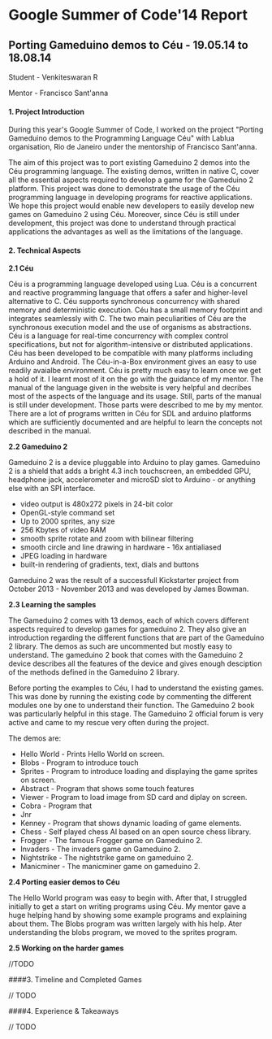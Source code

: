 # Google Summer of Code'14 Report #

## Porting Gameduino demos to Céu - 19.05.14 to 18.08.14 ##

Student - Venkiteswaran R

Mentor - Francisco Sant'anna

#### 1. Project Introduction

During this year's Google Summer of Code, I worked on the project "Porting Gameduino demos to the Programming Language Céu" with Lablua organisation, Rio de Janeiro under the mentorship of Francisco Sant'anna.

The aim of this project was to port existing Gameduino 2 demos into the Céu programming language.
The existing demos, written in native C, cover all the essential aspects required to develop a game for the Gameduino 2 platform. This project was done to demonstrate the usage of the Céu programming language in developing programs for reactive applications. We hope this project would enable new developers to easily develop new games on Gameduino 2 using Céu. Moreover, since Céu is still under development, this project was done to understand through practical applications the advantages as well as the limitations of the language.

#### 2. Technical Aspects
  **2.1 Céu**

Céu is a programming language developed using Lua. 
Céu is a concurrent and reactive programming language that offers a safer and higher-level alternative to C.
Céu supports synchronous concurrency with shared memory and deterministic execution. 
Céu has a small memory footprint and integrates seamlessly with C. The two main peculiarities of Céu are the synchronous execution model and the use of organisms as abstractions. Céu is a language for real-time concurrency with complex control specifications, but not for algorithm-intensive or distributed applications.
Céu has been developed to be compatible with many platforms including Arduino and Android. The Céu-in-a-Box environment gives an easy to use readily avaialbe environment.
Céu is pretty much easy to learn once we get a hold of it. I learnt most of it on the go with the guidance of my mentor. The manual of the language given in the website is very helpful and decribes most of the aspects of the language and its usage. Still, parts of the manual is still under development. Those parts were described to me by my mentor. There are a lot of programs written in Céu for SDL and arduino platforms which are sufficiently documented and are helpful to learn the concepts not described in the manual.

  **2.2 Gameduino 2**

Gameduino 2 is a device pluggable into Arduino to play games. 
Gameduino 2 is a shield that adds a bright 4.3 inch touchscreen, an embedded GPU, headphone jack, accelerometer and microSD slot to Arduino - or anything else with an SPI interface.
  - video output is 480x272 pixels in 24-bit color
  - OpenGL-style command set
  - Up to 2000 sprites, any size
  - 256 Kbytes of video RAM
  - smooth sprite rotate and zoom with bilinear filtering
  - smooth circle and line drawing in hardware - 16x antialiased
  - JPEG loading in hardware
  - built-in rendering of gradients, text, dials and buttons

Gameduino 2 was the result of a successfull Kickstarter project from October 2013 - November 2013 and was developed by James Bowman.

  **2.3 Learning the samples**

The Gameduino 2 comes with 13 demos, each of which covers different aspects required to develop games for gameduino 2. They also give an introduction regarding the different functions that are part of the Gameduino 2 library. The demos as such are uncommented but mostly easy to understand. The gameduino 2 book that comes with the Gameduino 2 device describes all the features of the device and gives enough desciption of the methods defined in the Gameduino 2 library. 

Before porting the examples to Céu, I had to understand the existing games. This was done by running the existing code by commenting the different modules one by one to understand their function. The Gameduino 2 book was particularly helpful in this stage. The Gameduino 2 official forum is very active and came to my rescue very often during the project. 

The demos are:
  - Hello World - Prints Hello World on screen.
  - Blobs       - Program to introduce touch
  - Sprites     - Program to introduce loading and displaying the game sprites on screen.
  - Abstract    - Program that shows some touch features
  - Viewer      - Program to load image from SD card and diplay on screen.
  - Cobra       - Program that 
  - Jnr
  - Kenney      - Program that shows dynamic loading of game elements.       
  - Chess       - Self played chess AI based on an open source chess library.
  - Frogger     - The famous Frogger game on Gameduino 2.
  - Invaders    - The invaders game on Gameduino 2.
  - Nightstrike - The nightstrike game on gameduino 2.
  - Manicminer  - The manicminer game on gameduino 2.

**2.4 Porting easier demos to Céu**

The Hello World program was easy to begin with. After that, I struggled initially to get a start on writing programs using Céu. My mentor gave a huge helping hand by showing some example programs and explaining about them. The Blobs program was written largely with his help. Ater understanding the blobs program, we moved to the sprites program.

**2.5 Working on the harder games**

//TODO

####3. Timeline and Completed Games

// TODO

####4. Experience & Takeaways

// TODO
